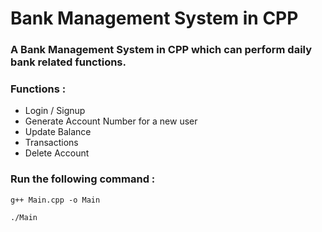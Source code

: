 # Bank Management System in CPP

### A Bank Management System in CPP which can perform daily bank related functions.

### Functions :

- Login / Signup
- Generate Account Number for a new user
- Update Balance
- Transactions
- Delete Account

### Run the following command :

`g++ Main.cpp -o Main`

`./Main`